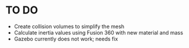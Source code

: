 # TO DO

- Create collision volumes to simplify the mesh
- Calculate inertia values using Fusion 360 with new material and mass
- Gazebo currently does not work; needs fix